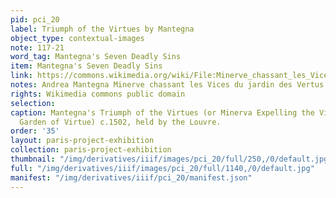 ```yaml
---
pid: pci_20
label: Triumph of the Virtues by Mantegna
object_type: contextual-images
note: 117-21
word_tag: Mantegna's Seven Deadly Sins
item: Mantegna's Seven Deadly Sins
link: https://commons.wikimedia.org/wiki/File:Minerve_chassant_les_Vices_du_jardin_des_Vertus,_Mantegna_(Louvre_INV_371)_02.jpg
notes: Andrea Mantegna Minerve chassant les Vices du jardin des Vertus c.1502
rights: Wikimedia commons public domain
selection: 
caption: Mantegna's Triumph of the Virtues (or Minerva Expelling the Vices from the
  Garden of Virtue) c.1502, held by the Louvre.
order: '35'
layout: paris-project-exhibition
collection: paris-project-exhibition
thumbnail: "/img/derivatives/iiif/images/pci_20/full/250,/0/default.jpg"
full: "/img/derivatives/iiif/images/pci_20/full/1140,/0/default.jpg"
manifest: "/img/derivatives/iiif/pci_20/manifest.json"
---
```

